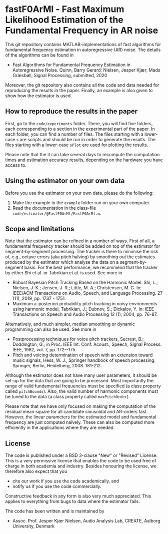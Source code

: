 # fastF0ArMl - Fast Maximum Likelihood Estimation of the Fundamental Frequency in AR noise
This git repository contains MATLAB-implementations of fast algorithms for fundamental frequency estimation in autoregressive (AR) noise. The details of the algorithms can be found in

- Fast Algorithms for Fundamental Frequency Estimation in Autoregressive Noise. Quinn, Barry Gerard; Nielsen, Jesper Kjær; Mads Græsbøll; Signal Processing, submitted, 2020

Moreover, the git repository also contains all the code and data needed for reproducing the results in the paper. Finally, an example is also given to show how the estimator is used.

## How to reproduce the results in the paper
First, go to the `code/experiments` folder. There, you will find five folders, each corresponding to a section in the experimental part of the paper. In each folder, you can find a number of files. The files starting with a lower-case `s` are scripts and should be run in order to generate the results. The files starting with a lower-case `sPlot` are used for plotting the results.

Please note that the it can take several days to recompute the computation times and estimation accuracy results, depending on the hardware you have access to.

## Using the estimator on your own data
Before you use the estimator on your own data, please do the following:
1. Make the example in the `example` folder run on your own computer.
2. Read the documentation in the class-file `code/estimator/@FastF0ArMl/FastF0ArMl.m`.

## Scope and limitations
Note that the estimator can be refined in a number of ways. First of all, a fundamental frequency tracker should be added on top of the estimator for segment-by-segment processing. The tracker is there to minimise the risk of, e.g., octave errors (aka pitch halving) by smoothing out the estimates produced by the estimator which analyse the data on a segment-by-segment basis. For the best performance, we recommend that the tracker by either Shi et al. or Tabrikian et al. is used. See more in

- Robust Bayesian Pitch Tracking Based on the Harmonic Model. Shi, L.; Nielsen, J. K.; Jensen, J. R.; Little, M. A.; Christensen, M. G. In: IEEE/ACM Transactions on Audio, Speech, and Language Processing. 27 (11), 2019, pp. 1737 - 1751.
- Maximum a-posteriori probability pitch tracking in noisy environments using harmonic model, Tabrikian, J.; Dubnov, S.; Dickalov, Y. In: IEEE Transactions on Speech and Audio Processing 12 (1), 2004, pp. 76-87.

Alternatively, and much simpler, median smoothing or dynamic programming can also be used. See more in
- Postprocessing techniques for voice pitch trackers,  Secrest, B.; Doddington, G.; in Proc. IEEE Int. Conf. Acoust., Speech, Signal Process. IEEE, 1982, vol. 7, pp. 172--175.
- Pitch and voicing determination of speech with an extension toward music signals, Hess, W. J., Springer handbook of speech processing. Springer, Berlin, Heidelberg, 2008. 181-212.

Although the estimator does not have many user parameters, it should be set-up for the data that are going to be processed. Most importantly the range of valid fundamental frequencies must be specified (a class property called `pitchBounds`). Also, the valid number of harmonic components must be tuned to the data (a class property called `maxPitchOrder`).

Please note that we have only focused on making the computation of the residual mean square for all candidate sinusoidal and AR-orders fast. However, the linear parameters for the estimated model and fundamental frequency are just computed naïvely. These can also be computed more efficiently in the applications where they are needed.

## License

The code is published under a BSD 3-clause "New" or "Revised" License. This is a very permissive license that enables the code to be used free of charge in both academia and industry. Besides honouring the license, we therefore also expect that you 

- cite our work if you use the code academically, and
- notify us if you use the code commercially.

Constructive feedback in any form is also very much appreciated. This applies to everything from bugs to data where the estimator fails.

The code has been written and is maintained by

- Assoc. Prof. Jesper Kjær Nielsen, Audio Analysis Lab, CREATE, Aalborg University, Denmark
